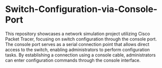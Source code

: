 # Switch-Configuration-via-Console-Port

This repository showcases a network simulation project utilizing Cisco Packet Tracer, focusing on switch configuration through the console port. The console port serves as a serial connection point that allows direct access to the switch, enabling administrators to perform configuration tasks. By establishing a connection using a console cable, administrators can enter configuration commands through the console interface.
